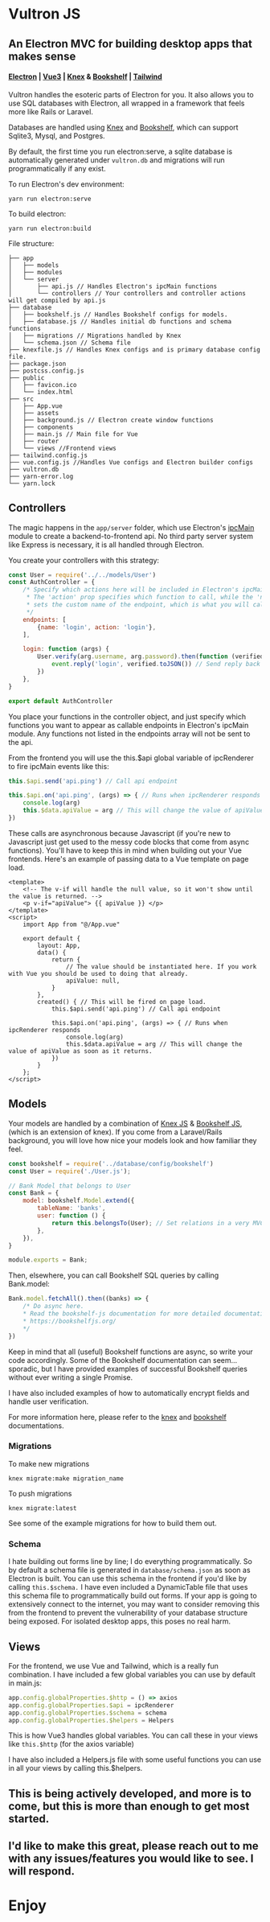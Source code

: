# Vultron JS
## An Electron MVC for building desktop apps that makes sense
#### [Electron](https://www.electronjs.org/) | [Vue3](https://v3.vuejs.org/) | [Knex](https://knexjs.org/) & [Bookshelf](https://bookshelfjs.org/) | [Tailwind](https://tailwindcss.com/)

Vultron handles the esoteric parts of Electron for you. It also allows you to use SQL databases with Electron, all wrapped in a framework that feels more like Rails or Laravel. 

Databases are handled using [Knex](https://knexjs.org/) and [Bookshelf](https://bookshelfjs.org/), which can support Sqlite3, Mysql, and Postgres. 

By default, the first time you run electron:serve, a sqlite database is automatically generated under ```vultron.db``` and migrations will run programmatically if any exist.

To run Electron's dev environment:
```
yarn run electron:serve
```

To build electron:
```
yarn run electron:build
```

File structure:
```
├── app
│   ├── models
│   ├── modules
│   └── server
│       ├── api.js // Handles Electron's ipcMain functions
│       └── controllers // Your controllers and controller actions will get compiled by api.js
├── database
│   ├── bookshelf.js // Handles Bookshelf configs for models.
│   ├── database.js // Handles initial db functions and schema functions
│   ├── migrations // Migrations handled by Knex
│   └── schema.json // Schema file
├── knexfile.js // Handles Knex configs and is primary database config file.
├── package.json
├── postcss.config.js
├── public
│   ├── favicon.ico
│   └── index.html
├── src
│   ├── App.vue
│   ├── assets
│   ├── background.js // Electron create window functions
│   ├── components
│   ├── main.js // Main file for Vue
│   ├── router
│   └── views //Frontend views
├── tailwind.config.js
├── vue.config.js //Handles Vue configs and Electron builder configs
├── vultron.db
├── yarn-error.log
└── yarn.lock
```

## Controllers
The magic happens in the ```app/server``` folder, which use Electron's [ipcMain](https://www.electronjs.org/docs/latest/api/ipc-main) module to create a backend-to-frontend api. No third party server system like Express is necessary, it is all handled through Electron. 

You create your controllers with this strategy:
```javascript
const User = require('../../models/User')
const AuthController = {
	/* Specify which actions here will be included in Electron's ipcMain module. 
	 * The 'action' prop specifies which function to call, while the 'name' prop
	 * sets the custom name of the endpoint, which is what you will call on the front-end.
	 */
	endpoints: [
		{name: 'login', action: 'login'},
	],

	login: function (args) {
		User.verify(arg.username, arg.password).then(function (verified) {
			event.reply('login', verified.toJSON()) // Send reply back using name of endpoint event
		})
	},
}

export default AuthController
```

You place your functions in the controller object, and just specify which functions you want to appear as callable endpoints in Electron's ipcMain module. Any functions not listed in the endpoints array will not be sent to the api.

From the frontend you will use the this.$api global variable of ipcRenderer to fire ipcMain events like this: 
```javascript
this.$api.send('api.ping') // Call api endpoint

this.$api.on('api.ping', (args) => { // Runs when ipcRenderer responds
	console.log(arg)
	this.$data.apiValue = arg // This will change the value of apiValue as soon as it returns.
})
```

These calls are asynchronous because Javascript (if you're new to Javascript just get used to the messy code blocks that come from async functions). You'll have to keep this in mind when building out your Vue frontends.
Here's an example of passing data to a Vue template on page load. 

```vue
<template>
	<!-- The v-if will handle the null value, so it won't show until the value is returned. -->
	<p v-if="apiValue"> {{ apiValue }} </p> 
</template>
<script>
    import App from "@/App.vue"

    export default {
        layout: App,
        data() {
			return {
				// The value should be instantiated here. If you work with Vue you should be used to doing that already.
				apiValue: null, 
			}
        },
		created() { // This will be fired on page load.
			this.$api.send('api.ping') // Call api endpoint

			this.$api.on('api.ping', (args) => { // Runs when ipcRenderer responds
				console.log(arg)
				this.$data.apiValue = arg // This will change the value of apiValue as soon as it returns.
			})
		}
    };
</script>
```

## Models
Your models are handled by a combination of [Knex JS](https://knexjs.org/) & [Bookshelf JS](https://bookshelfjs.org/), (which is an extension of knex). If you come from a Laravel/Rails background, you will love how nice your models look and how familiar they feel. 

```javascript
const bookshelf = require('../database/config/bookshelf')
const User = require('./User.js');

// Bank Model that belongs to User
const Bank = {
	model: bookshelf.Model.extend({
		tableName: 'banks',
		user: function () {
			return this.belongsTo(User); // Set relations in a very MVC fashion. 
		},
	}),
}

module.exports = Bank;
```

Then, elsewhere, you can call Bookshelf SQL queries by calling Bank.model:
```javascript
Bank.model.fetchAll().then((banks) => {
	/* Do async here. 
	* Read the bookshelf-js documentation for more detailed documentation here.
	* https://bookshelfjs.org/
	*/
})
```

Keep in mind that all (useful) Bookshelf functions are async, so write your code accordingly. Some of the Bookshelf documentation can seem... sporadic, but I have provided examples of successful Bookshelf queries without ever writing a single Promise.

I have also included examples of how to automatically encrypt fields and handle user verification. 

For more information here, please refer to the [knex](https://knexjs.org/) and [bookshelf](https://bookshelfjs.org/) documentations. 

### Migrations
To make new migrations 
```
knex migrate:make migration_name 
```
To push migrations
```
knex migrate:latest
```
See some of the example migrations for how to build them out.

### Schema
I hate building out forms line by line; I do everything programmatically. So by default a schema file is generated in ```database/schema.json``` as soon as Electron is built. You can use this schema in the frontend if you'd like by calling ```this.$schema.``` I have even included a DynamicTable file that uses this schema file to programmatically build out forms. If your app is going to extensively connect to the internet, you may want to consider removing this from the frontend to prevent the vulnerability of your database structure being exposed. For isolated desktop apps, this poses no real harm. 

## Views

For the frontend, we use Vue and Tailwind, which is a really fun combination. 
I have included a few global variables you can use by default in main.js: 

```javascript
app.config.globalProperties.$http = () => axios
app.config.globalProperties.$api = ipcRenderer
app.config.globalProperties.$schema = schema
app.config.globalProperties.$helpers = Helpers

```

This is how Vue3 handles global variables. You can call these in your views like ```this.$http``` (for the axios variable)

I have also included a Helpers.js file with some useful functions you can use in all your views by calling this.$helpers. 


## This is being actively developed, and more is to come, but this is more than enough to get most started. 
## I'd like to make this great, please reach out to me with any issues/features you would like to see. I will respond.

# Enjoy
